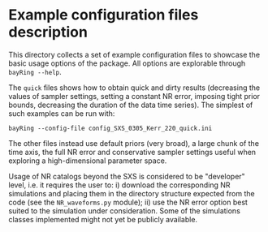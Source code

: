 # Example configuration files description

This directory collects a set of example configuration files to showcase the basic usage options of the package. All options are explorable through `bayRing --help`.

The `quick` files shows how to obtain quick and dirty results (decreasing the values of sampler settings, setting a constant NR error, imposing tight prior bounds, decreasing the duration of the data time series). The simplest of such examples can be run with:

`bayRing --config-file config_SXS_0305_Kerr_220_quick.ini`

The other files instead use default priors (very broad), a large chunk of the time axis, the full NR error and conservative sampler settings useful when exploring a high-dimensional parameter space.

Usage of NR catalogs beyond the SXS is considered to be "developer" level, i.e. it requires the user to: i) download the corresponding NR simulations and placing them in the directory structure expected from the code (see the `NR_waveforms.py` module); ii) use the NR error option best suited to the simulation under consideration. Some of the simulations classes implemented might not yet be publicly available.
